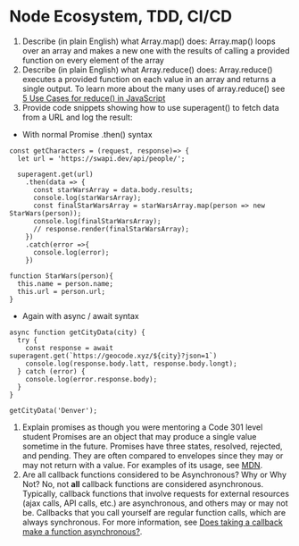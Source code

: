 # Node Ecosystem, TDD, CI/CD

1. Describe (in plain English) what Array.map() does:
Array.map() loops over an array and makes a new one with the results of calling a provided function on every element of the array
1. Describe (in plain English) what Array.reduce() does:
Array.reduce() executes a provided function on each value in an array and returns a single output. To learn more about the many uses of array.reduce() see [5 Use Cases for reduce() in JavaScript](https://medium.com/javascript-in-plain-english/5-use-cases-for-reduce-in-javascript-61ed243b8fef)
1. Provide code snippets showing how to use superagent() to fetch data from a URL and log the result:
- With normal Promise .then() syntax

```
const getCharacters = (request, response)=> {
  let url = 'https://swapi.dev/api/people/';

  superagent.get(url)
    .then(data => {
      const starWarsArray = data.body.results;
      console.log(starWarsArray);
      const finalStarWarsArray = starWarsArray.map(person => new StarWars(person));
      console.log(finalStarWarsArray);
      // response.render(finalStarWarsArray);
    })
    .catch(error =>{
      console.log(error);
    })

function StarWars(person){
  this.name = person.name;
  this.url = person.url;
}
```

- Again with async / await syntax

```
async function getCityData(city) {
  try {
    const response = await superagent.get(`https://geocode.xyz/${city}?json=1`)
    console.log(response.body.latt, response.body.longt);
  } catch (error) {
    console.log(error.response.body);
  }
}

getCityData('Denver');
```

1. Explain promises as though you were mentoring a Code 301 level student
Promises are an object that may produce a single value sometime in the future. Promises have three states, resolved, rejected, and pending. They are often compared to envelopes since they may or may not return with a value. For examples of its usage, see [MDN](https://developer.mozilla.org/en-US/docs/Web/JavaScript/Reference/Global_Objects/Promise).
1. Are all callback functions considered to be Asynchronous? Why or Why Not?
No, not **all** callback functions are considered asynchronous. Typically, callback functions that involve requests for external resources (ajax calls, API calls, etc.) are asynchronous, and others may or may not be. Callbacks that you call yourself are regular function calls, which are always synchronous. For more information, see [Does taking a callback make a function asynchronous?](https://bytearcher.com/articles/does-taking-a-callback-make-a-function-asynchronous/).